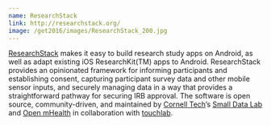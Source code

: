 ```yaml
---
name: ResearchStack
link: http://researchstack.org/
image: /get2016/images/ResearchStack_200.jpg
---
```


[ResearchStack](http://researchstack.org/) makes it easy to build research study apps on Android, as well as adapt existing iOS ResearchKit(TM) apps to Android. ResearchStack provides an opinionated framework for informing participants and establishing consent, capturing participant survey data and other mobile sensor inputs, and securely managing data in a way that provides a straightforward pathway for securing IRB approval. The software is open source, community-driven, and maintained by [Cornell Tech](https://tech.cornell.edu/)’s [Small Data Lab](http://smalldata.io/) and [Open mHealth](http://www.openmhealth.org/) in collaboration with [touchlab](http://www.touchlab.co/).
